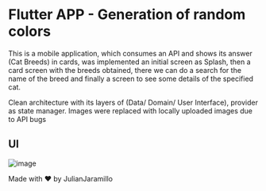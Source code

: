 # Flutter APP - Generation of random colors

This is a mobile application, which consumes an API and shows its answer (Cat Breeds) in cards, was implemented an initial screen as Splash, then a card screen with the breeds obtained, there we can do a search for the name of the breed and finally a screen to see some details of the specified cat.

Clean architecture with its layers of (Data/ Domain/ User Interface), provider as state manager. Images were replaced with locally uploaded images due to API bugs
## UI

![image](https://github.com/JulianSantiago24/flutter_app_cat_breeds/assets/76113377/45e9dcce-84d3-4887-a794-2449c520ec2b)


Made with ❤ by JulianJaramillo
